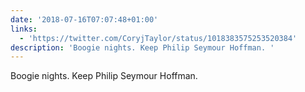 ```yaml
---
date: '2018-07-16T07:07:48+01:00'
links:
  - 'https://twitter.com/CoryjTaylor/status/1018383575253520384'
description: 'Boogie nights. Keep Philip Seymour Hoffman. '
---
```

Boogie nights. Keep Philip Seymour Hoffman. 
